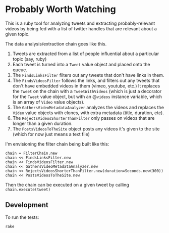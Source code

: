 # Probably Worth Watching
This is a ruby tool for analyzing tweets and extracting probably-relevant videos
by being fed with a list of twitter handles that are relevant about a given
topic.

The data analysis/extraction chain goes like this.

1. Tweets are extracted from a list of people influential about a particular
topic (say, ruby)
2. Each tweet is turned into a `Tweet` value object and placed onto the queue.
3. The `FindsLinksFilter` filters out any tweets that don't have links in them.
4. The `FindsVideosFilter` follows the links, and filters out any tweets that
don't have embedded videos in them (vimeo, youtube, etc.)  It replaces the `Tweet`
on the chain with a `TweetWithVideos` (which is just a decorator for the `Tweet`
value object, but with an @`videos` instance variable, which is an array of `Video`
value objects).
5. The `GathersVideoMetadataAnalyzer` analyzes the videos and replaces the `Video`
value objects with clones, with extra metadata (title, duration, etc).
6. The `RejectsVideosShorterThanFilter` only passes on videos that are longer than
a given duration.
7. The `PostsVideosToTheSite` object posts any videos it's given to the site
(which for now just means a text file)

I'm envisioning the filter chain being built like this:

    chain = FilterChain.new
    chain << FindsLinksFilter.new
    chain << FindsVideosFilter.new
    chain << GathersVideoMetadataAnalyzer.new
    chain << RejectsVideosShorterThanFilter.new(duration=Seconds.new(300))
    chain << PostsVideosToTheSite.new

Then the chain can be executed on a given tweet by calling
`chain.execute(tweet)`

## Development
To run the tests:

    rake
